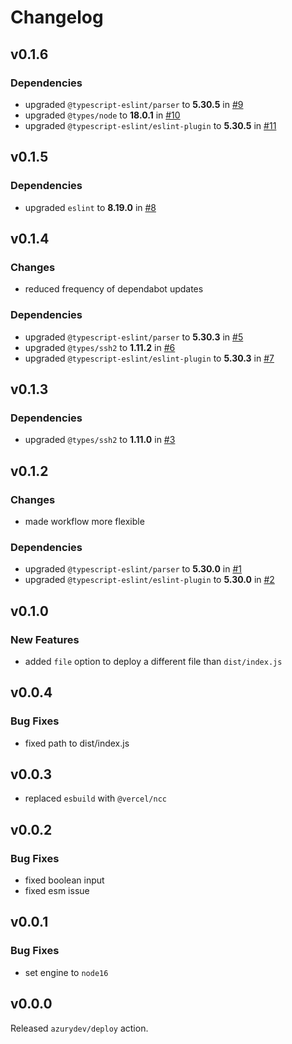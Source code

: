 # Changelog

## v0.1.6

### Dependencies

- upgraded `@typescript-eslint/parser` to **5.30.5** in [#9](https://github.com/drgnjs/api/pull/9)
- upgraded `@types/node` to **18.0.1** in [#10](https://github.com/drgnjs/api/pull/10)
- upgraded `@typescript-eslint/eslint-plugin` to **5.30.5** in [#11](https://github.com/drgnjs/api/pull/11)

## v0.1.5

### Dependencies

- upgraded `eslint` to **8.19.0** in [#8](https://github.com/drgnjs/api/pull/8)

## v0.1.4

### Changes

- reduced frequency of dependabot updates

### Dependencies

- upgraded `@typescript-eslint/parser` to **5.30.3** in [#5](https://github.com/drgnjs/api/pull/5)
- upgraded `@types/ssh2` to **1.11.2** in [#6](https://github.com/drgnjs/api/pull/6)
- upgraded `@typescript-eslint/eslint-plugin` to **5.30.3** in [#7](https://github.com/drgnjs/api/pull/7)

## v0.1.3

### Dependencies

- upgraded `@types/ssh2` to **1.11.0** in [#3](https://github.com/drgnjs/api/pull/3)

## v0.1.2

### Changes

- made workflow more flexible

### Dependencies

- upgraded `@typescript-eslint/parser` to **5.30.0** in [#1](https://github.com/drgnjs/api/pull/1)
- upgraded `@typescript-eslint/eslint-plugin` to **5.30.0** in [#2](https://github.com/drgnjs/api/pull/2)

## v0.1.0

### New Features

- added `file` option to deploy a different file than `dist/index.js`

## v0.0.4

### Bug Fixes

- fixed path to dist/index.js

## v0.0.3

- replaced `esbuild` with `@vercel/ncc`

## v0.0.2

### Bug Fixes

- fixed boolean input
- fixed esm issue

## v0.0.1

### Bug Fixes

- set engine to `node16`

## v0.0.0

Released `azurydev/deploy` action.
